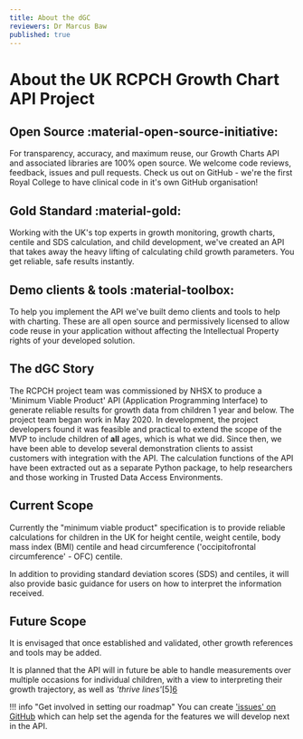```yaml
---
title: About the dGC
reviewers: Dr Marcus Baw
published: true
---
```


# About the UK RCPCH Growth Chart API Project

## Open Source :material-open-source-initiative:

For transparency, accuracy, and maximum reuse, our Growth Charts API and associated libraries are 100% open source. We welcome code reviews, feedback, issues and pull requests. Check us out on GitHub - we're the first Royal College to have clinical code in it's own GitHub organisation!

## Gold Standard :material-gold:

Working with the UK's top experts in growth monitoring, growth charts, centile and SDS calculation, and child development, we've created an API that takes away the heavy lifting of calculating child growth parameters. You get reliable, safe results instantly.

## Demo clients & tools :material-toolbox:

To help you implement the API we've built demo clients and tools to help with charting. These are all open source and permissively licensed to allow code reuse in your application without affecting the Intellectual Property rights of your developed solution.


## The dGC Story

The RCPCH project team was commissioned by NHSX to produce a 'Minimum Viable Product' API (Application Programming Interface) to generate reliable results for growth data from children 1 year and below. The project team began work in May 2020. In development, the project developers found it was feasible and practical to extend the scope of the MVP to include children of **all** ages, which is what we did. Since then, we have been able to develop several demonstration clients to assist customers with integration with the API. The calculation functions of the API have been extracted out as a separate Python package, to help researchers and those working in Trusted Data Access Environments.

## Current Scope

Currently the "minimum viable product" specification is to provide reliable calculations for children in the UK for height centile, weight centile, body mass index (BMI) centile and head circumference ('occipitofrontal circumference' - OFC) centile.

In addition to providing standard deviation scores (SDS) and centiles, it will also provide basic guidance for users on how to interpret the information received.

## Future Scope

It is envisaged that once established and validated, other growth references and tools may be added.

It is planned that the API will in future be able to handle measurements over multiple occasions for individual children, with a view to interpreting their growth trajectory, as well as _'thrive lines'_[5][6](#references)

!!! info "Get involved in setting our roadmap"
    You can create ['issues' on GitHub](https://github.com/rcpch/digital-growth-charts-server/issues) which can help set the agenda for the features we will develop next in the API.